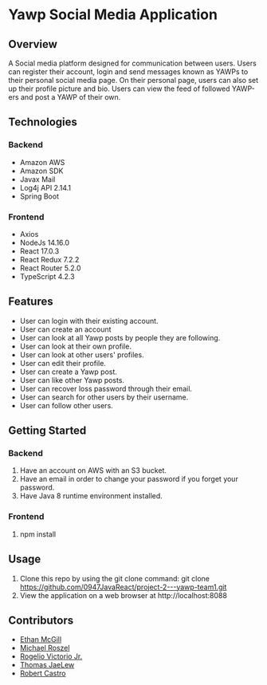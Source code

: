 # Yawp Social Media Application

## Overview
A Social media platform designed for communication between users. Users can register their account, login and send messages known as YAWPs to their personal social media page. On their personal page, users can also set up their profile picture and bio. Users can view the feed of followed YAWP-ers and post a YAWP of their own.

## Technologies
### Backend
- Amazon AWS
- Amazon SDK
- Javax Mail
- Log4j API 2.14.1
- Spring Boot

### Frontend
- Axios
- NodeJs 14.16.0
- React 17.0.3
- React Redux 7.2.2
- React Router 5.2.0
- TypeScript 4.2.3

## Features
- User can login with their existing account.
- User can create an account
- User can look at all Yawp posts by people they are following.
- User can look at their own profile.
- User can look at other users' profiles.
- User can edit their profile.
- User can create a Yawp post.
- User can like other Yawp posts.
- User can recover loss password through their email.
- User can search for other users by their username.
- User can follow other users.

## Getting Started
### Backend
1. Have an account on AWS with an S3 bucket.
2. Have an email in order to change your password if you forget your password.
3. Have Java 8 runtime environment installed.

### Frontend
1. npm install

## Usage
1. Clone this repo by using the git clone command:
git clone https://github.com/0947JavaReact/project-2---yawp-team1.git
2. View the application on a web browser at http://localhost:8088

## Contributors
- [Ethan McGill](https://github.com/elmcgill)
- [Michael Roszel](https://github.com/mroszel)
- [Rogelio Victorio Jr.](https://github.com/FilipinoEggs)
- [Thomas JaeLew](https://github.com/ThomasJae)
- [Robert Castro](https://github.com/robert-c9588)
